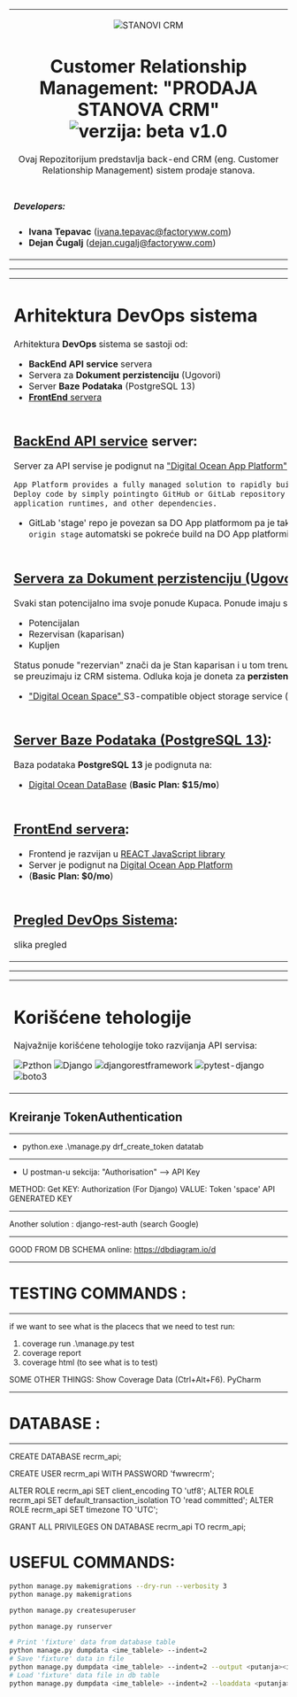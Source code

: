 <table align="center">
<tr>
<td align="center" width="9999">

![STANOVI CRM](https://drive.google.com/uc?export=view&id=10PP2LghV3lHpxwj0jGEhJrPs04F9eydE)

# Customer Relationship Management: "PRODAJA STANOVA CRM" <br> ![verzija: beta v1.0](https://img.shields.io/badge/verzija-beta%20v1.0-blue)

Ovaj Repozitorijum predstavlja back-end CRM (eng. Customer Relationship Management) sistem prodaje stanova.

</td>
</tr>

<tr>
<td align="left" width="9999">

##### Developers:
- **Ivana Tepavac** (ivana.tepavac@factoryww.com)
- **Dejan Čugalj** (dejan.cugalj@factoryww.com)

</td>
</tr>
</table>

---

<table align="center">
<tr>
<td align="left" width="9999">

# Arhitektura DevOps sistema 

Arhitektura **DevOps** sistema se sastoji od:
- **BackEnd API service** servera
- Servera za **Dokument perzistenciju** (Ugovori)
- Server **Baze Podataka** (PostgreSQL 13)
- <ins>**FrontEnd** servera</ins>
</td>
</tr>
<tr>
<td align="left" width="9999">


<ins>**BackEnd API service**</ins> server:
----

Server za API servise je podignut na ["Digital Ocean App Platform"](https://try.digitalocean.com/app-platform) cloud provajderu. (**Basic Plan: $10/mo**)

```bash
App Platform provides a fully managed solution to rapidly build, deploy, manage, and scale apps.ž
Deploy code by simply pointingto GitHub or GitLab repository and let App Platform manage the infrastructure,
application runtimes, and other dependencies.
```
- GitLab 'stage' repo je povezan sa DO App platformom pa je tako i rešen CI/CD. Drugim rečima, nakon ```git push origin stage``` automatski se pokreće build na DO App platformi.
</td>
</tr>


<tr>
<td align="left" width="9999">

<ins>Servera za **Dokument perzistenciju** (Ugovori)</ins>:
----

Svaki stan potencijalno ima svoje ponude Kupaca. Ponude imaju svoje statuse i to:
- Potencijalan
- Rezervisan (kaparisan)
- Kupljen

Status ponude "rezervian" znači da je Stan kaparisan i u tom trenutku je potrebno generisati ugovor sa podacima koji se preuzimaju iz CRM sistema. Odluka koja je doneta za **perzistentno čuvanje generisanog ugovora** je:
- ["Digital Ocean Space" ](https://try.digitalocean.com/cloud-storage/) S3-compatible object storage service (**Basic Plan: $5/mo**)

</td>
</tr>


<tr>
<td align="left" width="9999">

<ins>Server **Baze Podataka** (PostgreSQL 13)</ins>:
----

Baza podataka **PostgreSQL 13**  je podignuta na:
- [Digital Ocean DataBase](https://www.digitalocean.com/products/managed-databases-postgresql/)  (**Basic Plan: $15/mo**)


</td>
</tr>

<tr>
<td align="left" width="9999">

<ins>**FrontEnd** servera</ins>:
----

- Frontend je razvijan u [REACT JavaScript library](https://reactjs.org/)
- Server je podignut na [Digital Ocean App Platform](https://docs.digitalocean.com/products/app-platform/)
- (**Basic Plan: $0/mo**)


</td>
</tr>


<tr>
<td align="left" width="9999">

<ins>Pregled DevOps Sistema</ins>:
----

slika pregled


</td>
</tr>
</table>


----


<table align="center">
<tr>
<td align="left" width="9999">

# Korišćene tehologije

Najvažnije korišćene tehologije toko razvijanja API servisa:

![Pzthon](https://img.shields.io/badge/Python-v3.9.9-blue)
![Django](https://img.shields.io/badge/Django-v3.2.8-green)
![djangorestframework](https://img.shields.io/badge/DjangoRestFramework-v3.12.4-green)
![pytest-django](https://img.shields.io/badge/PytestDjango-v4.5.2-green)
![boto3](https://img.shields.io/badge/Boto3-v1.20.27-green)
</td>
</tr>
</table>


## Kreiranje TokenAuthentication




----

- python.exe .\manage.py drf_create_token datatab

----

- U postman-u sekcija: "Authorisation" --> API Key

METHOD: Get
KEY: Authorization (For Django)
VALUE: Token 'space' API GENERATED KEY

----

Another solution :
django-rest-auth (search Google)

----

GOOD FROM DB SCHEMA online:
https://dbdiagram.io/d

----


# TESTING COMMANDS :

----

if we want to see what is the placecs that we need to test run:
1. coverage run .\manage.py test
2. coverage report
3. coverage html (to see what is to test)


SOME OTHER THINGS:
Show Coverage Data (Ctrl+Alt+F6). PyCharm

----


# DATABASE :

----

CREATE DATABASE recrm_api;


CREATE USER recrm_api WITH PASSWORD 'fwwrecrm';


ALTER ROLE recrm_api SET client_encoding TO 'utf8';
ALTER ROLE recrm_api SET default_transaction_isolation TO 'read committed';
ALTER ROLE recrm_api SET timezone TO 'UTC';

GRANT ALL PRIVILEGES ON DATABASE recrm_api TO recrm_api;

# USEFUL COMMANDS:

```bash
python manage.py makemigrations --dry-run --verbosity 3
python manage.py makemigrations

python manage.py createsuperuser 

python manage.py runserver

# Print 'fixture' data from database table
python manage.py dumpdata <ime_tablele> --indent=2
# Save 'fixture' data in file
python manage.py dumpdata <ime_tablele> --indent=2 --output <putanja><ime_fajla>.json
# Load 'fixture' data file in db table 
python manage.py dumpdata <ime_tablele> --indent=2 --loaddata <putanja><ime_fajla>.json
```

